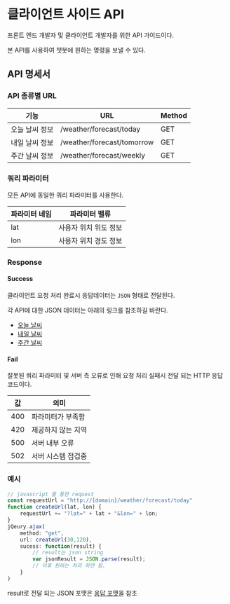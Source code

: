 # 클라이언트 사이드 API

프론트 엔드 개발자 및 클라이언트 개발자를 위한 API 가이드이다. 

본 API를 사용하여 챗봇에 원하는 명령을 보낼 수 있다.

## API 명세서

### API 종류별 URL

| 기능                                 | URL                       | Method |
| ------------------------------------ | ------------------------- | ------ |
| 오늘 날씨 정보         | /weather/forecast/today | GET  |
| 내일 날씨 정보    | /weather/forecast/tomorrow | GET    |
| 주간 날씨 정보 | /weather/forecast/weekly| GET|

### 쿼리 파라미터

모든 API에 동일한 쿼리 파라미터를 사용한다. 

| 파라미터 네임 | 파라미터 밸류         |
| ------------- | --------------------- |
| lat           | 사용자 위치 위도 정보 |
| lon           | 사용자 위치 경도 정보 |

### Response

#### Success

클라이언트 요청 처리 완료시 응답데이터는 `JSON` 형태로 전달된다.

각 API에 대한 JSON 데이터는 아래의 링크를 참조하길 바란다.

- [오늘 날씨](./response.md#오늘-날씨-JSON-응답-및-내일-날씨-JSON-응답)
- [내일  날씨](./response.md#오늘-날씨-JSON-응답-및-내일-날씨-JSON-응답)
- [주간 날씨](./response.md#주간-날씨-JSON-응답)



#### Fail

잘못된 쿼리 파라미터 및 서버 측 오류로 인해 요청 처리 실패시 전달 되는 HTTP 응답 코드이다.

| 값   | 의미               |
| ---- | ------------------ |
| 400  | 파라미터가 부족함  |
| 420  | 제공하지 않는 지역 |
| 500  | 서버 내부 오류     |
| 502  | 서버 시스템 점검중 |

### 예시

```javascript
// javascript 를 통한 request
const requestUrl = "http://{domain}/weather/forecast/today"
function createUrl(lat, lon) {
    requestUrl += "?lat=" + lat + "&lon=" + lon;
}
jQeury.ajax(
    method: "get",
    url: createUrl(30,120),
    sucess: function(result) {
        // result는 json string
        var jsonResult = JSON.parse(result);
        // 이후 원하는 처리 하면 됨. 
    }
)
```

result로 전달 되는 JSON 포맷은 [응답 포맷](./response.md)을 참조